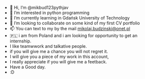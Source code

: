 - 👋 Hi, I’m @mikbud123pythjav
- 👀 I’m interested in python programming
- 🌱 I’m currently learning in Gdańsk University of Technology
- 💞️ I’m looking to collaborate on some kind of my first CV portfolio
- 📫 You can text to my by the mail mikolaj.budzinski@onet.pl
- 🇵🇱 i am from Poland and i am looking for opportunity to get an internship.
-    I like teamwwork and talkative people. 
-    if you will give me a chance you will not regret it.
-    I will give you a piece of my work in this account,
-    I really appreciate if you will give me a feetback.
-    Have a Good day.
-    :D

<!---
mikbud123pythjav/mikbud123pythjav is a ✨ special ✨ repository because its `README.md` (this file) appears on your GitHub profile.
You can click the Preview link to take a look at your changes.
--->
